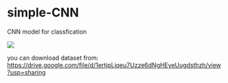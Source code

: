 # simple-CNN
CNN model for classfication

<img src="https://i.imgur.com/ufvf7wu.png"></img>

you can download dataset from: https://drive.google.com/file/d/1ertjpLjqeu7Uzze6dNgHEyeUugdsthzh/view?usp=sharing
